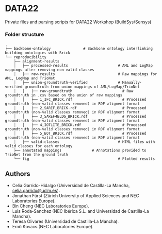 # DATA22
Private files and parsing scripts for DATA22 Workshop (BuildSys/Sensys)

### Folder structure
    .
    ├── backbone-ontology				# Backbone ontology interlinking building ontologies with Brick
    └── reproducibility
        ├── alignment-results
        │   ├── processed-results                       # AML and LogMap mappings after removing non-valid classes
        │   ├── raw-results                             # Raw mappings for AML, LogMap and TrioNet
        │   ├── union-groundtruth-verified              # Manually-verified groundtruth from union mappings of AML/LogMap/TrioNet              
        │   │   ├── raw-groundtruth                       # Raw groundtruth in .csv based on the union of raw mappings              
        │   │   ├── 1_IFC_BRICK.rdf                       # Processed groundtruth (non-valid classes removed) in RDF aligment format      
        │   │   ├── 2_SAREF_BRICK.rdf                     # Processed groundtruth (non-valid classes removed) in RDF aligment format              
        │   │   ├── 3_SAREF4BLDG_BRICK.rdf                # Processed groundtruth (non-valid classes removed) in RDF aligment format              
        │   │   ├── 4_IOTLITE_BRICK.rdf                   # Processed groundtruth (non-valid classes removed) in RDF aligment format              
        │   │   ├── 5_BOT_BRICK.rdf                       # Processed groundtruth (non-valid classes removed) in RDF aligment format              
        │   ├── valid-classes                           # HTML files with valid classes for each ontology
        ├── annotated mappings				# Annotations provided to TrioNet from the ground truth                
        └── fig                                         # Plotted results


## Authors

- Celia Garrido-Hidalgo (Universidad de Castilla-La Mancha, celia.garrido@uclm.es).
- Jonathan Fürst (Zürich University of Applied Sciences and NEC Laboratories Europe).
- Bin Cheng (NEC Laboratories Europe).
- Luis Roda-Sanchez (NEC Ibérica S.L. and Universidad de Castilla-La Mancha).
- Teresa Olivares (Universidad de Castilla-La Mancha).
- Ernö Kovacs (NEC Laboratories Europe).
